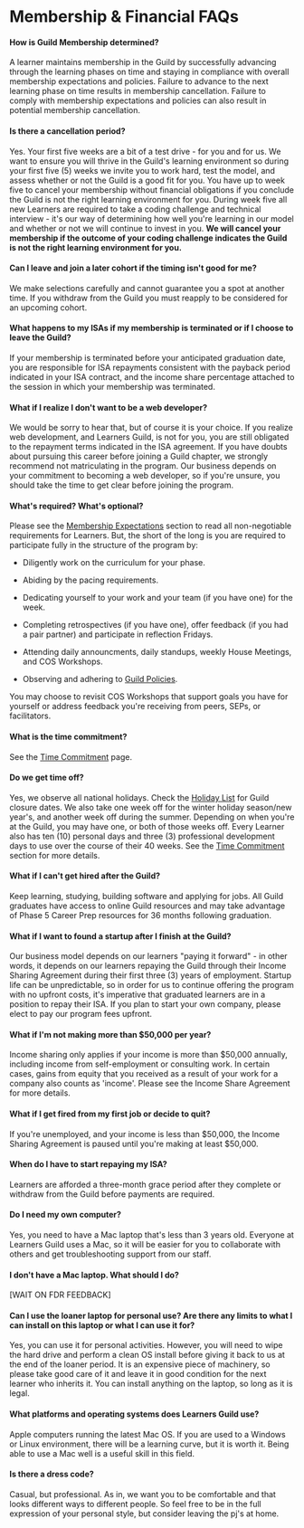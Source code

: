 # Membership & Financial FAQs

#### How is Guild Membership determined?

A learner maintains membership in the Guild by successfully advancing through the learning phases on time and staying in compliance with overall membership expectations and policies. Failure to advance to the next learning phase on time results in membership cancellation. Failure to comply with membership expectations and policies can also result in potential membership cancellation.

#### Is there a cancellation period?

Yes. Your first five weeks are a bit of a test drive - for you and for us. We want to ensure you will thrive in the Guild's learning environment so during your first five \(5\) weeks we invite you to work hard, test the model, and assess whether or not the Guild is a good fit for you. You have up to week five to cancel your membership without financial obligations if you conclude the Guild is not the right learning environment for you. During week five all new Learners are required to take a coding challenge and technical interview - it's our way of determining how well you're learning in our model and whether or not we will continue to invest in you. **We will cancel your membership if the outcome of your coding challenge indicates the Guild is not the right learning environment for you.**

#### **Can I leave and join a later cohort if the timing isn't good for me?**

We make selections carefully and cannot guarantee you a spot at another time. If you withdraw from the Guild you must reapply to be considered for an upcoming cohort.

#### What happens to my ISAs if my membership is terminated or if I choose to leave the Guild?

If your membership is terminated before your anticipated graduation date, you are responsible for ISA repayments consistent with the payback period indicated in your ISA contract, and the income share percentage attached to the session in which your membership was terminated.

#### What if I realize I don't want to be a web developer?

We would be sorry to hear that, but of course it is your choice. If you realize web development, and Learners Guild, is not for you, you are still obligated to the repayment terms indicated in the ISA agreement. If you have doubts about pursuing this career before joining a Guild chapter, we strongly recommend not matriculating in the program. Our business depends on your commitment to becoming a web developer, so if you're unsure, you should take the time to get clear before joining the program.

#### What's required? What's optional?

Please see the [Membership Expectations](/General/Membership/membership-expectations.md) section to read all non-negotiable requirements for Learners. But, the short of the long is you are required to participate fully in the structure of the program by:

* Diligently work on the curriculum for your phase.  
* Abiding by the pacing requirements.

* Dedicating yourself to your work and your team \(if you have one\) for the week.

* Completing retrospectives \(if you have one\), offer feedback \(if you had a pair partner\) and participate in reflection Fridays.

* Attending daily announcments, daily standups, weekly House Meetings, and COS Workshops.

* Observing and adhering to [Guild Policies](//Policies/README.md).

You may choose to revisit COS Workshops that support goals you have for yourself or address feedback you're receiving from peers, SEPs, or facilitators.

#### What is the time commitment?

See the [Time Commitment](../Policies/Time_Commitment.md) page.

#### Do we get time off?

Yes, we observe all national holidays. Check the [Holiday List](//General/Holiday_List.md) for Guild closure dates. We also take one week off for the winter holiday season/new year's, and another week off during the summer. Depending on when you're at the Guild, you may have one, or both of those weeks off. Every Learner also has ten \(10\) personal days and three \(3\) professional development days to use over the course of their 40 weeks. See the [Time Commitment ](//Policies/Time_Commitment.md)section for more details.

#### What if I can't get hired after the Guild?

Keep learning, studying, building software and applying for jobs. All Guild graduates have access to online Guild resources and may take advantage of Phase 5 Career Prep resources for 36 months following graduation.

#### What if I want to found a startup after I finish at the Guild?

Our business model depends on our learners "paying it forward" - in other words, it depends on our learners repaying the Guild through their Income Sharing Agreement during their first three \(3\) years of employment. Startup life can be unpredictable, so in order for us to continue offering the program with no upfront costs, it's imperative that graduated learners are in a position to repay their ISA. If you plan to start your own company, please elect to pay our program fees upfront.

#### What if I'm not making more than $50,000 per year?

Income sharing only applies if your income is more than $50,000 annually, including income from self-employment or consulting work. In certain cases, gains from equity that you received as a result of your work for a company also counts as 'income'. Please see the Income Share Agreement for more details.

#### What if I get fired from my first job or decide to quit?

If you're unemployed, and your income is less than $50,000, the Income Sharing Agreement is paused until you're making at least $50,000.

#### When do I have to start repaying my ISA?

Learners are afforded a three-month grace period after they complete or withdraw from the Guild before payments are required.

#### Do I need my own computer?

Yes, you need to have a Mac laptop that's less than 3 years old. Everyone at Learners Guild uses a Mac, so it will be easier for you to collaborate with others and get troubleshooting support from our staff. 

#### I don't have a Mac laptop. What should I do?

\[WAIT ON FDR FEEDBACK\]

#### Can I use the loaner laptop for personal use? Are there any limits to what I can install on this laptop or what I can use it for?

Yes, you can use it for personal activities. However, you will need to wipe the hard drive and perform a clean OS install before giving it back to us at the end of the loaner period. It is an expensive piece of machinery, so please take good care of it and leave it in good condition for the next learner who inherits it. You can install anything on the laptop, so long as it is legal.

#### What platforms and operating systems does Learners Guild use?

Apple computers running the latest Mac OS. If you are used to a Windows or Linux environment, there will be a learning curve, but it is worth it. Being able to use a Mac well is a useful skill in this field.

#### Is there a dress code?

Casual, but professional. As in, we want you to be comfortable and that looks different ways to different people. So feel free to be in the full expression of your personal style, but consider leaving the pj's at home.


